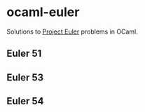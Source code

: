 # ocaml-euler

Solutions to [Project Euler](https://projecteuler.net/) problems in OCaml.

## Euler 51

## Euler 53

## Euler 54

